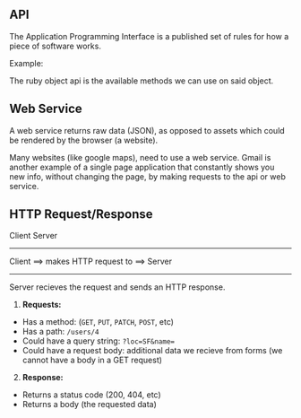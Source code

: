 ## API

The Application Programming Interface is a published set of rules for how a piece of software works.

Example:

The ruby object api is the available methods we can use on said object.

## Web Service

A web service returns raw data (JSON), as opposed to assets which could be rendered by the browser (a website). 

Many websites (like google maps), need to use a web service. Gmail is another example of a single page application that constantly shows you new info, without changing the page, by making requests to the api or web service.

## HTTP Request/Response

Client                                Server

-------                             ----------

Client ==> makes HTTP request to ==>  Server

------                              -----------

Server recieves the request and sends an HTTP response.

1. **Requests:**

* Has a method: (`GET`, `PUT`, `PATCH`, `POST`, etc)
* Has a path: `/users/4`
* Could have a query string: `?loc=SF&name=`
* Could have a request body: additional data we recieve from forms (we cannot have a body in a GET request)

2. **Response:**

* Returns a status code (200, 404, etc)
* Returns a body (the requested data)


